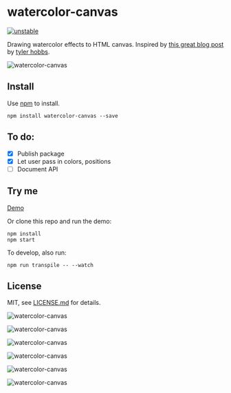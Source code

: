 # watercolor-canvas

[![unstable](http://badges.github.io/stability-badges/dist/unstable.svg)](http://github.com/badges/stability-badges)

Drawing watercolor effects to HTML canvas. Inspired by [this great blog post](http://www.tylerlhobbs.com/writings/watercolor) by [tyler hobbs](http://www.tylerlhobbs.com/).

![watercolor-canvas](/images/6.png?raw=true "watercolor-canvas")

## Install

Use [npm](https://npmjs.com/) to install.

```shell
npm install watercolor-canvas --save
```

## To do:

 - [x] Publish package
 - [x] Let user pass in colors, positions
 - [ ] Document API

## Try me

[Demo](https://rolyatmax.github.io/watercolor-canvas)

Or clone this repo and run the demo:

```shell
npm install
npm start
```

To develop, also run:

```shell
npm run transpile -- --watch
```

## License

MIT, see [LICENSE.md](http://github.com/rolyatmax/react-geojson-map/blob/master/LICENSE.md) for details.

![watercolor-canvas](/images/2.png?raw=true "watercolor-canvas")

![watercolor-canvas](/images/1.png?raw=true "watercolor-canvas")

![watercolor-canvas](/images/3.png?raw=true "watercolor-canvas")

![watercolor-canvas](/images/4.png?raw=true "watercolor-canvas")

![watercolor-canvas](/images/5.png?raw=true "watercolor-canvas")

![watercolor-canvas](/images/7.png?raw=true "watercolor-canvas")
